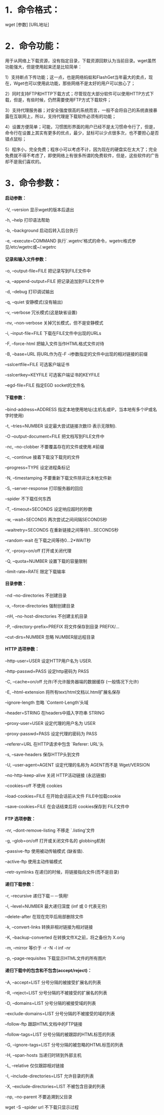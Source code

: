 # 1．命令格式：

wget \[参数\] \[URL地址\]

# 2．命令功能：

用于从网络上下载资源，没有指定目录，下载资源回默认为当前目录。wget虽然功能强大，但是使用起来还是比较简单：

1）支持断点下传功能；这一点，也是网络蚂蚁和FlashGet当年最大的卖点，现在，Wget也可以使用此功能，那些网络不是太好的用户可以放心了；

2）同时支持FTP和HTTP下载方式；尽管现在大部分软件可以使用HTTP方式下载，但是，有些时候，仍然需要使用FTP方式下载软件；

3）支持代理服务器；对安全强度很高的系统而言，一般不会将自己的系统直接暴露在互联网上，所以，支持代理是下载软件必须有的功能；

4）设置方便简单；可能，习惯图形界面的用户已经不是太习惯命令行了，但是，命令行在设置上其实有更多的优点，最少，鼠标可以少点很多次，也不要担心是否错点鼠标；

5）程序小，完全免费；程序小可以考虑不计，因为现在的硬盘实在太大了；完全免费就不得不考虑了，即使网络上有很多所谓的免费软件，但是，这些软件的广告却不是我们喜欢的。

# 3．命令参数：

#### 启动参数：

-V, –version 显示wget的版本后退出

-h, –help 打印语法帮助

-b, –background 启动后转入后台执行

-e, –execute=COMMAND 执行\`.wgetrc’格式的命令，wgetrc格式参见/etc/wgetrc或~/.wgetrc

#### 记录和输入文件参数：

-o, –output-file=FILE 把记录写到FILE文件中

-a, –append-output=FILE 把记录追加到FILE文件中

-d, –debug 打印调试输出

-q, –quiet 安静模式\(没有输出\)

-v, –verbose 冗长模式\(这是缺省设置\)

-nv, –non-verbose 关掉冗长模式，但不是安静模式

-i, –input-file=FILE 下载在FILE文件中出现的URLs

-F, –force-html 把输入文件当作HTML格式文件对待

-B, –base=URL 将URL作为在-F -i参数指定的文件中出现的相对链接的前缀

–sslcertfile=FILE 可选客户端证书

–sslcertkey=KEYFILE 可选客户端证书的KEYFILE

–egd-file=FILE 指定EGD socket的文件名

#### 下载参数：

–bind-address=ADDRESS 指定本地使用地址\(主机名或IP，当本地有多个IP或名字时使用\)

-t, –tries=NUMBER 设定最大尝试链接次数\(0 表示无限制\).

-O –output-document=FILE 把文档写到FILE文件中

-nc, –no-clobber 不要覆盖存在的文件或使用.\#前缀

-c, –continue 接着下载没下载完的文件

–progress=TYPE 设定进程条标记

-N, –timestamping 不要重新下载文件除非比本地文件新

-S, –server-response 打印服务器的回应

–spider 不下载任何东西

-T, –timeout=SECONDS 设定响应超时的秒数

-w, –wait=SECONDS 两次尝试之间间隔SECONDS秒

–waitretry=SECONDS 在重新链接之间等待1…SECONDS秒

–random-wait 在下载之间等待0…2\*WAIT秒

-Y, –proxy=on/off 打开或关闭代理

-Q, –quota=NUMBER 设置下载的容量限制

–limit-rate=RATE 限定下载输率

#### 目录参数：

-nd –no-directories 不创建目录

-x, –force-directories 强制创建目录

-nH, –no-host-directories 不创建主机目录

-P, –directory-prefix=PREFIX 将文件保存到目录 PREFIX/…

–cut-dirs=NUMBER 忽略 NUMBER层远程目录

#### HTTP 选项参数：

–http-user=USER 设定HTTP用户名为 USER.

–http-passwd=PASS 设定http密码为 PASS

-C, –cache=on/off 允许/不允许服务器端的数据缓存 \(一般情况下允许\)

-E, –html-extension 将所有text/html文档以.html扩展名保存

–ignore-length 忽略 \`Content-Length’头域

–header=STRING 在headers中插入字符串 STRING

–proxy-user=USER 设定代理的用户名为 USER

–proxy-passwd=PASS 设定代理的密码为 PASS

–referer=URL 在HTTP请求中包含 \`Referer: URL’头

-s, –save-headers 保存HTTP头到文件

-U, –user-agent=AGENT 设定代理的名称为 AGENT而不是 Wget/VERSION

–no-http-keep-alive 关闭 HTTP活动链接 \(永远链接\)

–cookies=off 不使用 cookies

–load-cookies=FILE 在开始会话前从文件 FILE中加载cookie

–save-cookies=FILE 在会话结束后将 cookies保存到 FILE文件中

#### FTP 选项参数：

-nr, –dont-remove-listing 不移走 \`.listing’文件

-g, –glob=on/off 打开或关闭文件名的 globbing机制

–passive-ftp 使用被动传输模式 \(缺省值\).

–active-ftp 使用主动传输模式

–retr-symlinks 在递归的时候，将链接指向文件\(而不是目录\)

#### 递归下载参数：

-r, –recursive 递归下载－－慎用!

-l, –level=NUMBER 最大递归深度 \(inf 或 0 代表无穷\)

–delete-after 在现在完毕后局部删除文件

-k, –convert-links 转换非相对链接为相对链接

-K, –backup-converted 在转换文件X之前，将之备份为 X.orig

-m, –mirror 等价于 -r -N -l inf -nr

-p, –page-requisites 下载显示HTML文件的所有图片

#### 递归下载中的包含和不包含\(accept/reject\)：

-A, –accept=LIST 分号分隔的被接受扩展名的列表

-R, –reject=LIST 分号分隔的不被接受的扩展名的列表

-D, –domains=LIST 分号分隔的被接受域的列表

–exclude-domains=LIST 分号分隔的不被接受的域的列表

–follow-ftp 跟踪HTML文档中的FTP链接

–follow-tags=LIST 分号分隔的被跟踪的HTML标签的列表

-G, –ignore-tags=LIST 分号分隔的被忽略的HTML标签的列表

-H, –span-hosts 当递归时转到外部主机

-L, –relative 仅仅跟踪相对链接

-I, –include-directories=LIST 允许目录的列表

-X, –exclude-directories=LIST 不被包含目录的列表

-np, –no-parent 不要追溯到父目录

wget -S –spider url 不下载只显示过程

